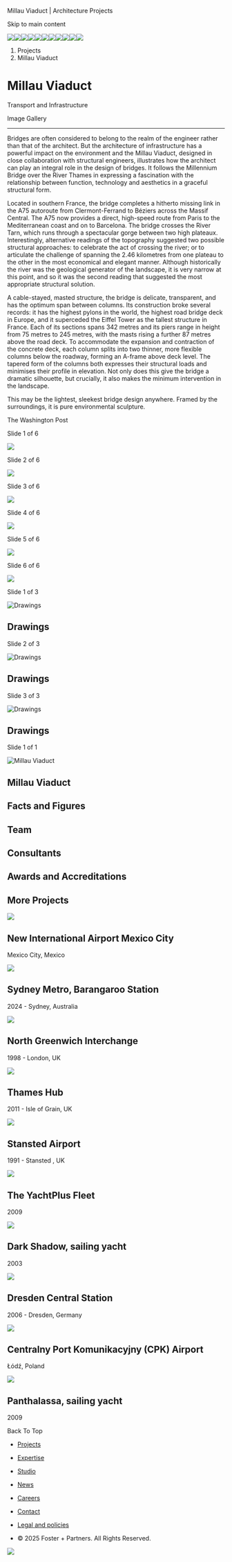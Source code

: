 Millau Viaduct | Architecture Projects                                   

Skip to main content

[](/)

![](https://content.fosterandpartners.com/api/media/getCroppedImage?imagePath=/media/aszdgvxs/search_1942_fp638542.jpg&width=2000&height=2000&crop=false)![](https://content.fosterandpartners.com/api/media/getCroppedImage?imagePath=/media/ihulcaty/contact_1701_fp539551.jpg&width=2000&height=2000&crop=false)![](https://content.fosterandpartners.com/api/media/getCroppedImage?imagePath=/media/p4hb0ngz/0686_fp205519.jpg&width=2000&height=2000&crop=false)![](https://content.fosterandpartners.com/api/media/getCroppedImage?imagePath=/media/ti2hyglv/expertise_2018_fp708090.jpg&width=2000&height=2000&crop=false)![](https://content.fosterandpartners.com/api/media/getCroppedImage?imagePath=/media/p4hb0ngz/0686_fp205519.jpg&width=2000&height=2000&crop=false)![](https://content.fosterandpartners.com/api/media/getCroppedImage?imagePath=/media/qexj5oec/fp858042_2000.jpg&width=2000&height=2000&crop=false)![](https://content.fosterandpartners.com/api/media/getCroppedImage?imagePath=/media/lsjkl5qc/people.jpg&width=2000&height=2000&crop=false)![](https://content.fosterandpartners.com/api/media/getCroppedImage?imagePath=/media/ngnhul51/news_1856_fp840266.jpg&width=2000&height=2000&crop=false)![](https://content.fosterandpartners.com/api/media/getCroppedImage?imagePath=/media/yfylgznl/1.jpg&width=2000&height=2000&crop=false)![](https://content.fosterandpartners.com/api/media/getCroppedImage?imagePath=/media/bkmjmlw0/careers.jpg&width=2000&height=2000&crop=false)![](https://content.fosterandpartners.com/api/media/getCroppedImage?imagePath=/media/ihulcaty/contact_1701_fp539551.jpg&width=2000&height=2000&crop=false)

1.  Projects
2.  Millau Viaduct

# Millau Viaduct

Transport and Infrastructure

Image Gallery

* * *

Bridges are often considered to belong to the realm of the engineer rather than that of the architect. But the architecture of infrastructure has a powerful impact on the environment and the Millau Viaduct, designed in close collaboration with structural engineers, illustrates how the architect can play an integral role in the design of bridges. It follows the Millennium Bridge over the River Thames in expressing a fascination with the relationship between function, technology and aesthetics in a graceful structural form.

Located in southern France, the bridge completes a hitherto missing link in the A75 autoroute from Clermont-Ferrand to Béziers across the Massif Central. The A75 now provides a direct, high-speed route from Paris to the Mediterranean coast and on to Barcelona. The bridge crosses the River Tarn, which runs through a spectacular gorge between two high plateaux. Interestingly, alternative readings of the topography suggested two possible structural approaches: to celebrate the act of crossing the river; or to articulate the challenge of spanning the 2.46 kilometres from one plateau to the other in the most economical and elegant manner. Although historically the river was the geological generator of the landscape, it is very narrow at this point, and so it was the second reading that suggested the most appropriate structural solution.

A cable-stayed, masted structure, the bridge is delicate, transparent, and has the optimum span between columns. Its construction broke several records: it has the highest pylons in the world, the highest road bridge deck in Europe, and it superceded the Eiffel Tower as the tallest structure in France. Each of its sections spans 342 metres and its piers range in height from 75 metres to 245 metres, with the masts rising a further 87 metres above the road deck. To accommodate the expansion and contraction of the concrete deck, each column splits into two thinner, more flexible columns below the roadway, forming an A-frame above deck level. The tapered form of the columns both expresses their structural loads and minimises their profile in elevation. Not only does this give the bridge a dramatic silhouette, but crucially, it also makes the minimum intervention in the landscape.

This may be the lightest, sleekest bridge design anywhere. Framed by the surroundings, it is pure environmental sculpture.

The Washington Post

[](https://twitter.com/intent/tweet?text=Millau%20Viaduct&url=http%3A%2F%2Fapp-corporatewebsitefe-prod-u9d.azurewebsites.net%2Fprojects%2Fmillau-viaduct "Share to Twitter")[](https://www.linkedin.com/sharing/share-offsite/?url=http%3A%2F%2Fapp-corporatewebsitefe-prod-u9d.azurewebsites.net%2Fprojects%2Fmillau-viaduct "Share to LinkedIn")

Slide 1 of 6

![](https://content.fosterandpartners.com/api/media/getCroppedImage?imagePath=/media/fq2log01/1158_fp207418.jpg&width=2000&height=2000&crop=false)

Slide 2 of 6

![](https://content.fosterandpartners.com/api/media/getCroppedImage?imagePath=/media/naqhwbix/1158_fp83116.jpg&width=2000&height=2000&crop=false)

Slide 3 of 6

![](https://content.fosterandpartners.com/api/media/getCroppedImage?imagePath=/media/eychzoml/1158_fp63019.jpg&width=2000&height=2000&crop=false)

Slide 4 of 6

![](https://content.fosterandpartners.com/api/media/getCroppedImage?imagePath=/media/hnel0yxn/1158_fp326744.jpg&width=2000&height=2000&crop=false)

Slide 5 of 6

![](https://content.fosterandpartners.com/api/media/getCroppedImage?imagePath=/media/1hndn5r3/1158_fp433651.jpg&width=2000&height=2000&crop=false)

Slide 6 of 6

![](https://content.fosterandpartners.com/api/media/getCroppedImage?imagePath=/media/uhihyb1o/1158_fp83165.jpg&width=2000&height=2000&crop=false)

Slide 1 of 3

![Drawings](https://content.fosterandpartners.com/api/media/getCroppedImage?imagePath=/media/3goj2nfk/1158_fp436988.jpg&width=2000&height=2000&crop=false)

## Drawings

Slide 2 of 3

![Drawings](https://content.fosterandpartners.com/api/media/getCroppedImage?imagePath=/media/4tyhjx3i/millau-viaduct_drawings_.jpg&width=2000&height=2000&crop=false)

## Drawings

Slide 3 of 3

![Drawings](https://content.fosterandpartners.com/api/media/getCroppedImage?imagePath=/media/ghjbr0ef/millau-viaduct_drawings_2.jpg&width=2000&height=2000&crop=false)

## Drawings

Slide 1 of 1

![Millau Viaduct](https://content.fosterandpartners.com/api/media/getCroppedImage?imagePath=/media/hhwlt5ad/millau_viaduct_video_thumbnail.jpg&width=2000&height=2000&crop=false)

## Millau Viaduct

## Facts and Figures

## Team

## Consultants

## Awards and Accreditations

## More Projects

![](https://content.fosterandpartners.com/api/media/getCroppedImage?imagePath=/media/w2raptfa/hero_2223_fp516466.jpg&width=1000&height=500&crop=false)

## New International Airport Mexico City

Mexico City, Mexico

[](projects/new-international-airport-mexico-city "View:  New International Airport Mexico City")

![](https://content.fosterandpartners.com/api/media/getCroppedImage?imagePath=/media/21tin4qt/2633_barangaroo-station_website.jpg&width=1000&height=500&crop=false)

## Sydney Metro, Barangaroo Station

2024 - Sydney, Australia

[](projects/sydney-metro-barangaroo-station "View:  Sydney Metro, Barangaroo Station")

![](https://content.fosterandpartners.com/api/media/getCroppedImage?imagePath=/media/unjhhfcy/hero_0897_fp392595.jpg&width=1000&height=500&crop=false)

## North Greenwich Interchange

1998 - London, UK

[](projects/north-greenwich-interchange "View:  North Greenwich Interchange")

![](https://content.fosterandpartners.com/api/media/getCroppedImage?imagePath=/media/cwjguxos/hero-2033-fp502666.jpg&width=1000&height=500&crop=false)

## Thames Hub

2011 - Isle of Grain, UK

[](projects/thames-hub "View:  Thames Hub")

![](https://content.fosterandpartners.com/api/media/getCroppedImage?imagePath=/media/eexhxxpe/hero_0300_fp159036.jpg&width=1000&height=500&crop=false)

## Stansted Airport

1991 - Stansted , UK

[](projects/stansted-airport "View:  Stansted Airport")

![](https://content.fosterandpartners.com/api/media/getCroppedImage?imagePath=/media/jfthrcge/hero_1362_fp355109.jpg&width=1000&height=500&crop=false)

## The YachtPlus Fleet

2009

[](projects/the-yachtplus-fleet "View:  The YachtPlus Fleet")

![](https://content.fosterandpartners.com/api/media/getCroppedImage?imagePath=/media/v1joxbev/hero_1155_fp252882.jpg&width=1000&height=500&crop=false)

## Dark Shadow, sailing yacht

2003

[](projects/dark-shadow-sailing-yacht "View:  Dark Shadow, sailing yacht")

![](https://content.fosterandpartners.com/api/media/getCroppedImage?imagePath=/media/tfvhnb5j/hero_0916_fp144222.jpg&width=1000&height=500&crop=false)

## Dresden Central Station

2006 - Dresden, Germany

[](projects/dresden-central-station "View:  Dresden Central Station")

![](https://content.fosterandpartners.com/api/media/getCroppedImage?imagePath=/media/hxfb0lgd/cpk-airport_2.png&width=1000&height=500&crop=false)

## Centralny Port Komunikacyjny (CPK) Airport

Łódź, Poland

[](projects/centralny-port-komunikacyjny-cpk-airport "View:  Centralny Port Komunikacyjny (CPK) Airport")

![](https://content.fosterandpartners.com/api/media/getCroppedImage?imagePath=/media/cv5go4ul/hero_1532_fp436100.jpg&width=1000&height=500&crop=false)

## Panthalassa, sailing yacht

2009

[](projects/panthalassa-sailing-yacht "View:  Panthalassa, sailing yacht")

[](#)

[](https://www.pinterest.co.uk/fosterpartners/ "Pinterest")[](https://www.instagram.com/fosterandpartners/?hl=en "Instagram")[](https://uk.linkedin.com/company/foster-&-partners "Linkedin")[](https://www.youtube.com/@foster-partners "Youtube")[](https://twitter.com/FosterPartners "X / Twitter")

Back To Top

*   [Projects](/projects/)
*   [Expertise](/expertise/)
*   [Studio](/studio/)
*   [News](/news/)
*   [Careers](/careers/)
*   [Contact](/contact/)

*   [Legal and policies](/policy)
*   © 2025 Foster + Partners. All Rights Reserved.
    

 

![](https://px.ads.linkedin.com/collect/?pid=5136842&fmt=gif)